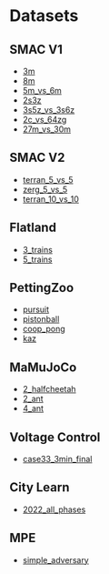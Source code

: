 <!DOCTYPE html>
<html lang="en">
<meta charset="UTF-8">
<meta name="viewport" content="width=device-width, initial-scale=1.0">
<title>Website Page</title>
</head>
<body>
<h1>Datasets</h1>
<h2>SMAC V1</h2>
<ul>
  <li><a href=https://tinyurl.com/3m-dataset>3m</a></li>
  <li><a href=https://tinyurl.com/8m-dataset>8m</a></li>
  <li><a href=https://tinyurl.com/5m-vs-6m-dataset>5m_vs_6m</a></li>
  <li><a href=https://tinyurl.com/2s3z-dataset>2s3z</a></li>
  <li><a href=https://tinyurl.com/3s5z-vs-3s6z-dataset3>3s5z_vs_3s6z</a></li>
  <li><a href=https://tinyurl.com/2c-vs-64zg-dataset>2c_vs_64zg</a></li>
  <li><a href=https://tinyurl.com/27m-vs-30m-dataset>27m_vs_30m</a></li>
</ul>

<h2>SMAC V2</h2>
<ul>
  <li><a href=https://tinyurl.com/terran-5-vs-5-dataset>terran_5_vs_5</a></li>
  <li><a href=https://tinyurl.com/zerg-5-vs-5-dataset>zerg_5_vs_5</a></li>
  <li><a href=https://tinyurl.com/terran-10-vs-10-dataset>terran_10_vs_10</a></li>
</ul>

<h2>Flatland</h2>
<ul>
  <li><a href=https://tinyurl.com/3trains-dataset>3_trains</a></li>
  <li><a href=https://tinyurl.com/5trains-dataset>5_trains</a></li>
</ul>

<h2>PettingZoo</h2>
<ul>
  <li><a href=https://tinyurl.com/pursuit-dataset>pursuit</a></li>
  <li><a href=https://tinyurl.com/pistonball-dataset>pistonball</a></li>
  <li><a href=https://tinyurl.com/coop-pong-dataset>coop_pong</a></li>
  <li><a href=https://tinyurl.com/kaz-dataset>kaz</a></li>
</ul>

<h2>MaMuJoCo</h2>
<ul>
  <li><a href=https://tinyurl.com/2halfcheetah-dataset>2_halfcheetah</a></li>
  <li><a href=https://tinyurl.com/2ant-dataset>2_ant</a></li>
  <li><a href=https://tinyurl.com/4ant-dataset>4_ant</a></li>
</ul>

<h2>Voltage Control</h2>
<ul>
  <li><a href=https://tinyurl.com/case33-3min-final-dataset>case33_3min_final</a></li>
</ul>

<h2>City Learn</h2>
<ul>
  <li><a href=https://tinyurl.com/2022-all-phases-dataset>2022_all_phases</a></li>
</ul>

<h2>MPE</h2>
<ul>
  <li><a href=https://tinyurl.com/simple-adversary-dataset>simple_adversary</a></li>
</ul>

</body>
</html>
